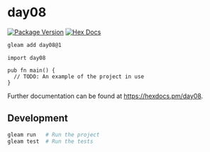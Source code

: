 # day08

[![Package Version](https://img.shields.io/hexpm/v/day08)](https://hex.pm/packages/day08)
[![Hex Docs](https://img.shields.io/badge/hex-docs-ffaff3)](https://hexdocs.pm/day08/)

```sh
gleam add day08@1
```
```gleam
import day08

pub fn main() {
  // TODO: An example of the project in use
}
```

Further documentation can be found at <https://hexdocs.pm/day08>.

## Development

```sh
gleam run   # Run the project
gleam test  # Run the tests
```
